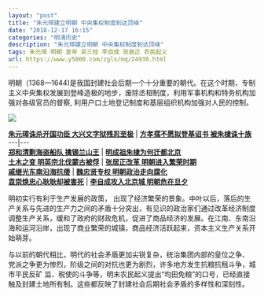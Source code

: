 ```yaml
---
layout: "post"
title: "朱元璋建立明朝 中央集权制度到达顶峰"
date: "2018-12-17 16:15"
categories: "明清历史"
description: "朱元璋建立明朝 中央集权制度到达顶峰"
tags: 朱元璋 明朝 皇帝 吴三桂 李自成 张居正 农民起义
url: https://www.y5000.com/zgls/mq/24930.html
---
```






明朝（1368—1644)是我国封建社会后期一个十分重要的朝代。在这个时期，专制主义中央集权发展到登峰造极的地步，废除丞相制度，利用军事机构和特务机构加强对各级官员的督察,
利用户口土地登记制度和基层组织机构加强对人民的控制。

![](https://img.y5000.com/uploads/allimg/170811/8-1FQ11H45BO.jpg)

**[朱元璋诛杀开国功臣 大兴文字狱残忍至极](https://www.y5000.com/zgls/mq/24865.html)** |
**[方孝孺不愿拟登基诏书 被朱棣诛十族](https://www.y5000.com/zgls/mq/24866.html)**  
---|---  
**[郑和清剿海盗船队 擒锡兰山王](https://www.y5000.com/zgls/mq/24867.html)** |
**[明成祖朱棣为何迁都北京](https://www.y5000.com/zgls/mq/24868.html)**  
**[土木之变 明英宗北伐蒙古被俘](https://www.y5000.com/zgls/mq/24869.html)** |  **[张居正改革
明朝进入繁荣时期](https://www.y5000.com/zgls/mq/24870.html)**  
**[戚继光东南沿海抗倭](https://www.y5000.com/zgls/mq/24871.html)** |  **[魏忠贤专权
明朝政治走向腐化](https://www.y5000.com/zgls/mq/24889.html)**  
**[袁崇焕忠心耿耿却被害死](https://www.y5000.com/zgls/mq/24890.html)** |  **[李自成攻入北京城
明朝危在旦夕](https://www.y5000.com/zgls/mq/24892.html)**  
  
明初实行有利于生产发展的政策，
出现了经济繁荣的景象。中叶以后，落后的生产关系与先进的生产力之间的矛盾十分突出，有见识的政治家们通过改革经济制度调整生产关系，缓和了政府的财政危机，促进了商品经济的发展。在江南、东南沿海和运河沿岸，出现了商业繁荣的城镇，商品经济活跃起来，资本主义生产关系开始萌芽。

与以前的朝代相比，明代的社会矛盾更加尖锐复杂，统治集团内部的皇位之争、 党派之争更为惨烈，阶级之间的对抗也更为剧烈，许多地方发生抗粮抗租斗争，城市平民反矿
监、税使的斗争等，明末农民起义提出“均田免粮”的口号，已经直接触及封建土地所有制。这些都反映了封建社会后期社会矛盾的多样性和深刻性。

